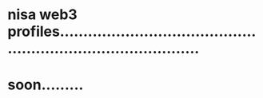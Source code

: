 # nisa web3 profiles...................................................................................
# soon.........
